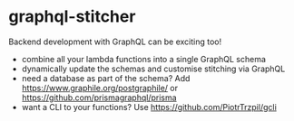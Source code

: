 # graphql-stitcher

Backend development with GraphQL can be exciting too!

- combine all your lambda functions into a single GraphQL schema
- dynamically update the schemas and customise stitching via GraphQL
- need a database as part of the schema? Add https://www.graphile.org/postgraphile/ or https://github.com/prismagraphql/prisma
- want a CLI to your functions? Use https://github.com/PiotrTrzpil/gcli
